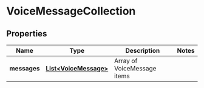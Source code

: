 
# VoiceMessageCollection

## Properties
Name | Type | Description | Notes
------------ | ------------- | ------------- | -------------
**messages** | [**List&lt;VoiceMessage&gt;**](VoiceMessage.md) | Array of VoiceMessage items | 



